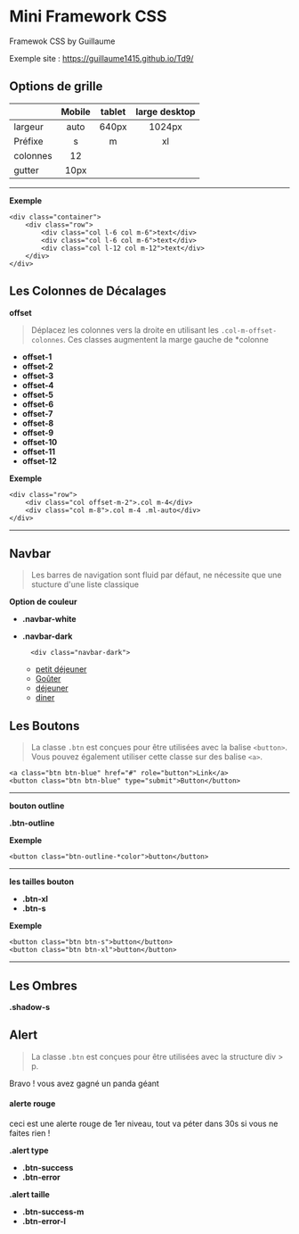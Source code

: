 # Mini Framework CSS
Framewok CSS by Guillaume

Exemple site : https://guillaume1415.github.io/Td9/

## Options de grille

|          | Mobile | tablet | large desktop |
| -------- | :----: | :----: | :-----------: |
| largeur  |  auto  | 640px  |    1024px     |
| Préfixe  |   s    |   m    |      xl       |
| colonnes |   12   |        |               |
| gutter   |  10px  |        |               |
-------

**Exemple**

    <div class="container">
        <div class="row">
            <div class="col l-6 col m-6">text</div>
            <div class="col l-6 col m-6">text</div>
            <div class="col l-12 col m-12">text</div>
        </div>
    </div>

## Les Colonnes de Décalages

**offset**
> Déplacez les colonnes vers la droite en utilisant les `.col-m-offset-colonnes`. Ces classes augmentent la marge gauche de *colonne

* **offset-1**
* **offset-2**
* **offset-3**
* **offset-4**
* **offset-5**
* **offset-6**
* **offset-7**
* **offset-8**
* **offset-9**
* **offset-10**
* **offset-11**
* **offset-12**

**Exemple**

    <div class="row">
        <div class="col offset-m-2">.col m-4</div>
        <div class="col m-8">.col m-4 .ml-auto</div>
    </div>

-------
## Navbar
> Les barres de navigation sont fluid par défaut, ne nécessite que une stucture d'une liste classique

**Option de couleur** 

* **.navbar-white**
* **.navbar-dark**

        <div class="navbar-dark">
    <nav>
      <ul>
        <li><a href="#">petit déjeuner</a></li>
        <li><a href="#">Goûter</a></li>
        <li><a href="#">déjeuner</a></li>
        <li><a href="#">diner</a></li>
      </ul>
    </nav>
  </div>

## Les Boutons
> La classe `.btn` est conçues pour être utilisées avec la balise  `<button>`. Vous pouvez également utiliser cette classe sur des balise `<a>`.

    <a class="btn btn-blue" href="#" role="button">Link</a>
    <button class="btn btn-blue" type="submit">Button</button>
----
**bouton outline** 

**.btn-outline**

**Exemple** 

    <button class="btn-outline-*color">button</button>
---- 
**les tailles bouton**

* **.btn-xl**
* **.btn-s** 

**Exemple**

    <button class="btn btn-s">button</button>
    <button class="btn btn-xl">button</button>
----
## Les Ombres

**.shadow-s**

## Alert

> La classe `.btn` est conçues pour être utilisées avec la structure div > p.

<div class="alert alert-success-m">
    <p>Bravo ! vous avez gagné un panda géant</p>
  </div>

  <div class="alert alert-error">
    <h4>alerte rouge</h4>
    <p>ceci est une alerte rouge de 1er niveau, tout va péter dans 30s si vous ne faites rien !</p>
  </div>

**.alert type**

* **.btn-success**
* **.btn-error**

**.alert taille**

* **.btn-success-m**
* **.btn-error-l**
